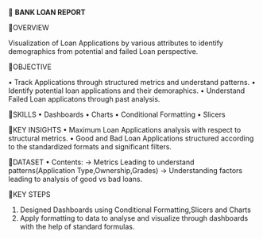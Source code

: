 🎯 **BANK LOAN REPORT**

📌OVERVIEW

   Visualization of Loan Applications by various attributes to identify demographics from potential and failed Loan perspective.
   
📌OBJECTIVE

  • Track Applications through structured metrics and understand patterns.
  • Identify potential loan applications and their demoraphics.
  •	Understand Failed Loan applicatons through past analysis.

📌SKILLS
  •	Dashboards
  •	Charts
  •	Conditional Formatting
  •	Slicers
  
📌KEY INSIGHTS
  •	Maximum Loan Applications analysis with respect to structural metrics.
  •	Good and Bad Loan Applications structured according to the standardized formats and significant filters.

📌DATASET
  •	Contents:
      -> Metrics Leading to understand patterns(Application Type,Ownership,Grades)
      -> Understanding factors leading to analysis of good vs bad loans.

📌KEY STEPS
  1. Designed Dashboards using Conditional Formatting,Slicers and Charts
  2. Apply formatting to data to analyse and visualize through dashboards with the help of standard formulas.
  
  

